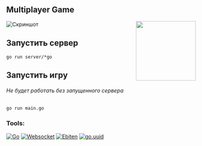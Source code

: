 ## Multiplayer Game

<img align="right" width="159px" src="">

![Скриншот]( 'Скриншотес')

## Запустить сервер

```
go run server/*go
```

## Запустить игру

###### Не будет работать без запущенного сервера

```
go run main.go
```

### Tools:
[![Go](https://img.shields.io/badge/-Go-090909?style=for-the-badge&logo=Go&logoColor=47C5FB)](https://go.dev/doc/)
[![Websocket](https://img.shields.io/badge/-Websocket-090909?style=for-the-badge&logo=Websocket&logoColor=47C5FB)](https://github.com/gorilla/websocket)
[![Ebiten](https://img.shields.io/badge/-Ebiten-090909?style=for-the-badge&logo=Ebiten&logoColor=47C5FB)](https://github.com/hajimehoshi/ebiten)
[![go.uuid](https://img.shields.io/badge/-go.uuid-090909?style=for-the-badge&logo=go.uuid&logoColor=47C5FB)](https://github.com/satori/go.uuid)
